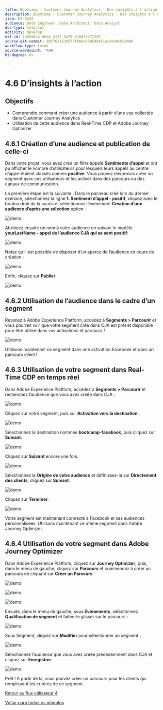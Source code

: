 ```yaml
---
title: Bootcamp - Customer Journey Analytics - Des insights à l'action
description: Bootcamp - Customer Journey Analytics - Des insights à l'action
jira: KT-5342
audience: Data Engineer, Data Architect, Data Analyst
doc-type: tutorial
activity: develop
exl-id: 7a38a0a4-46e4-41f2-9a75-316dfde7128f
source-git-commit: 90f7621536573f60ac6585404b1ac0e49cb08496
workflow-type: tm+mt
source-wordcount: '409'
ht-degree: 0%

---
```


# 4.6 D’insights à l’action

## Objectifs

- Comprendre comment créer une audience à partir d’une vue collectée dans Customer Journey Analytics
- Utilisation de cette audience dans Real-Time CDP et Adobe Journey Optimizer

## 4.6.1 Création d’une audience et publication de celle-ci

Dans votre projet, vous avez créé un filtre appelé **Sentiments d’appel** et ont pu afficher le nombre d’utilisateurs pour lesquels leurs appels au centre d’appel étaient classés comme **positive**. Vous pouvez désormais créer un segment avec ces utilisateurs et les activer dans des parcours ou des canaux de communication.

La première étape est la suivante : Dans le panneau créé lors du dernier exercice, sélectionnez la ligne **1. Sentiment d’appel - positif**, cliquez avec le bouton droit de la souris et sélectionnez l’événement **Création d’une audience d’après une sélection** option :

![demo](./images/aud1.png)

Attribuez ensuite un nom à votre audience en suivant le modèle **yourLastName - appel de l’audience CJA qui se sent positif**:

![demo](./images/aud2.png)

Notez qu’il est possible de disposer d’un aperçu de l’audience en cours de création :

![demo](./images/aud3.png)

Enfin, cliquez sur **Publier**.

![demo](./images/aud4.png)

## 4.6.2 Utilisation de l’audience dans le cadre d’un segment

Revenez à Adobe Experience Platform, accédez à **Segments > Parcourir** et vous pourrez voir que votre segment créé dans CJA est prêt et disponible pour être utilisé dans vos activations et parcours !

![demo](./images/aud5.png)

Utilisons maintenant ce segment dans une activation Facebook et dans un parcours client !

## 4.6.3 Utilisation de votre segment dans Real-Time CDP en temps réel

Dans Adobe Experience Platform, accédez à **Segments > Parcourir** et recherchez l’audience que vous avez créée dans CJA :

![demo](./images/aud6.png)

Cliquez sur votre segment, puis sur **Activation vers la destination**:

![demo](./images/aud7.png)

Sélectionnez la destination nommée **bootcamp-facebook**, puis cliquez sur **Suivant**.

![demo](./images/aud8.png)

Cliquez sur **Suivant** encore une fois.

![demo](./images/aud9.png)

Sélectionnez la **Origine de votre audience** et définissez-la sur **Directement des clients**, cliquez sur **Suivant**.

![demo](./images/aud10.png)

Cliquez sur **Terminer**.

![demo](./images/aud11.png)

Votre segment est maintenant connecté à Facebook et ses audiences personnalisées. Utilisons maintenant ce même segment dans Adobe Journey Optimizer.

## 4.6.4 Utilisation de votre segment dans Adobe Journey Optimizer

Dans Adobe Experience Platform, cliquez sur **Journey Optimizer**, puis, dans le menu de gauche, cliquez sur **Parcours** et commencez à créer un parcours en cliquant sur **Créer un Parcours**.

![demo](./images/aud20.png)

![demo](./images/aud21.png)

![demo](./images/aud22.png)

Ensuite, dans le menu de gauche, sous **Événements**, sélectionnez **Qualification de segment** et faites-le glisser sur le parcours :

![demo](./images/aud23.png)

Sous Segment, cliquez sur **Modifier** pour sélectionner un segment :

![demo](./images/aud24.png)

Sélectionnez l’audience que vous avez créée précédemment dans CJA et cliquez sur  **Enregistrer**.

![demo](./images/aud25.png)

Prêt ! À partir de là, vous pouvez créer un parcours pour les clients qui remplissent les critères de ce segment.

[Retour au flux utilisateur 4](./uc4.md)

[Voltar para todos os módulos](./../../overview.md)

